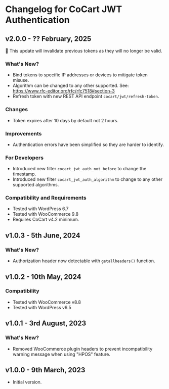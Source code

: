 # Changelog for CoCart JWT Authentication

## v2.0.0 - ?? February, 2025

📢 This update will invalidate previous tokens as they will no longer be valid.

### What's New?

* Bind tokens to specific IP addresses or devices to mitigate token misuse.
* Algorithm can be changed to any other supported. See: https://www.rfc-editor.org/rfc/rfc7518#section-3
* Refresh token with new REST API endpoint `cocart/jwt/refresh-token`.

### Changes

* Token expires after 10 days by default not 2 hours.

### Improvements

* Authentication errors have been simplified so they are harder to identify.

### For Developers

* Introduced new filter `cocart_jwt_auth_not_before` to change the timestamp.
* Introduced new filter `cocart_jwt_auth_algorithm` to change to any other supported algorithms.

### Compatibility and Requirements

* Tested with WordPress 6.7
* Tested with WooCommerce 9.8
* Requires CoCart v4.2 minimum.

## v1.0.3 - 5th June, 2024

### What's New?

* Authorization header now detectable with `getallheaders()` function.

## v1.0.2 - 10th May, 2024

### Compatibility

* Tested with WooCommerce v8.8
* Tested with WordPress v6.5

## v1.0.1 - 3rd August, 2023

### What's New?

* Removed WooCommerce plugin headers to prevent incompatibility warning message when using "HPOS" feature.

## v1.0.0 - 9th March, 2023

* Initial version.
